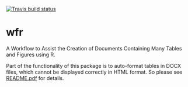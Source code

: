 <!-- badges: start -->
  [![Travis build status](https://travis-ci.org/blueskypie/wfr.svg?branch=master)](https://travis-ci.org/blueskypie/wfr)
  <!-- badges: end -->
  
# wfr
A Workflow to Assist the Creation of Documents Containing Many Tables and Figures using R.

Part of the functionality of this package is to auto-format tables in DOCX files, which cannot be displayed correctly in HTML format. So please see [README.pdf](https://github.com/blueskypie/wfr/blob/master/README.pdf) for details. 
